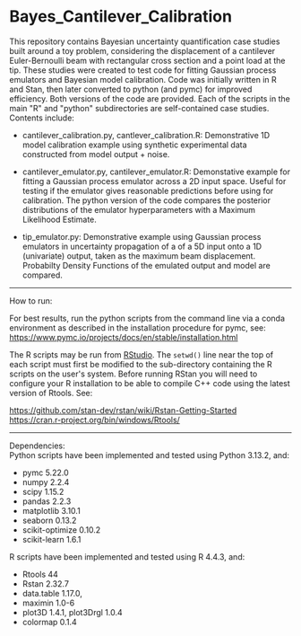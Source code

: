 
# Bayes_Cantilever_Calibration

This repository contains Bayesian uncertainty quantification case studies built around a toy problem, considering the displacement of a cantilever Euler-Bernoulli beam with rectangular cross section and a point load at the tip. These studies were created to test code for fitting Gaussian process emulators and Bayesian model calibration. Code was initially written in R and Stan, then later converted to python (and pymc) for improved efficiency. Both versions of the code are provided. Each of the scripts in the main "R" and "python" subdirectories are self-contained case studies. Contents include:

- cantilever_calibration.py, cantlever_calibration.R: Demonstrative 1D model calibration example using synthetic experimental data constructed from model output + noise.

- cantilever_emulator.py, cantilever_emulator.R: Demonstative example for fitting a Gaussian process emulator across a 2D input space. Useful for testing if the emulator gives reasonable predictions before using for calibration. The python version of the code compares the posterior distributions of the emulator hyperparameters with a Maximum Likelihood Estimate.

- tip_emulator.py: Demonstrative example using Gaussian process emulators in uncertainty propagation of a of a 5D input onto a 1D (univariate) output, taken as the maximum beam displacement. Probabilty Density Functions of the emulated output and model are compared.

---

How to run:

For best results, run the python scripts from the command line via a conda environment as described in the installation procedure for pymc, see:  
<https://www.pymc.io/projects/docs/en/stable/installation.html>

The R scripts may be run from [RStudio](https://posit.co/download/rstudio-desktop/). The <code>setwd()</code> line near the top of each script must first be modified to the sub-directory containing the R scripts on the user's system. Before running RStan you will need to configure your R installation to be able to compile C++ code using the latest version of Rtools. See: 

<https://github.com/stan-dev/rstan/wiki/Rstan-Getting-Started>  
<https://cran.r-project.org/bin/windows/Rtools/>

---

Dependencies:  
Python scripts have been implemented and tested using Python 3.13.2, and:  
- pymc 5.22.0
- numpy 2.2.4
- scipy 1.15.2
- pandas 2.2.3
- matplotlib 3.10.1
- seaborn 0.13.2
- scikit-optimize 0.10.2
- scikit-learn 1.6.1
  
R scripts have been implemented and tested using R 4.4.3, and:
- Rtools 44
- Rstan 2.32.7
- data.table 1.17.0,
- maximin 1.0-6
- plot3D 1.4.1, plot3Drgl 1.0.4
- colormap 0.1.4
